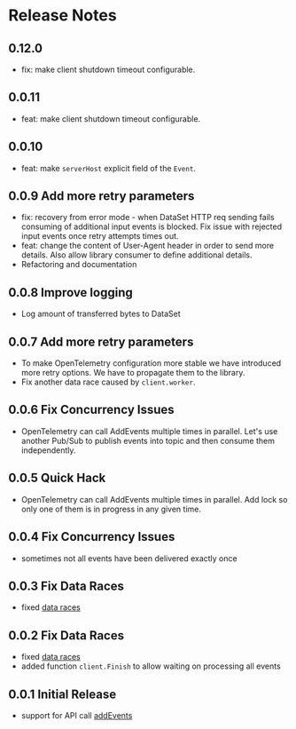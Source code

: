 # Release Notes

## 0.12.0

* fix: make client shutdown timeout configurable.

## 0.0.11

* feat: make client shutdown timeout configurable.

## 0.0.10

* feat: make `serverHost` explicit field of the `Event`.

## 0.0.9 Add more retry parameters

* fix: recovery from error mode - when DataSet HTTP req sending fails consuming of additional input events is blocked. Fix issue with rejected input events once retry attempts times out.
* feat: change the content of User-Agent header in order to send more details. Also allow library consumer to define additional details.
* Refactoring and documentation

## 0.0.8 Improve logging

* Log amount of transferred bytes to DataSet

## 0.0.7 Add more retry parameters

* To make OpenTelemetry configuration more stable we have introduced more retry options. We have to propagate them to the library.
* Fix another data race caused by `client.worker`.

## 0.0.6 Fix Concurrency Issues

* OpenTelemetry can call AddEvents multiple times in parallel. Let's use another Pub/Sub to publish events into topic and then consume them independently.

## 0.0.5 Quick Hack

* OpenTelemetry can call AddEvents multiple times in parallel. Add lock so only one of them is in progress in any given time.

## 0.0.4 Fix Concurrency Issues

* sometimes not all events have been delivered exactly once

## 0.0.3 Fix Data Races

* fixed [data races](https://go.dev/doc/articles/race_detector)

## 0.0.2 Fix Data Races

* fixed [data races](https://go.dev/doc/articles/race_detector)
* added function `client.Finish` to allow waiting on processing all events
## 0.0.1 Initial Release

* support for API call [addEvents](https://app.scalyr.com/help/api#addEvents)
